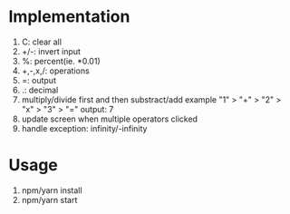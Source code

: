 # Implementation   
1. C: clear all
2. +/-: invert input
3. %: percent(ie. *0.01)
4. +,-,x,/: operations
5. =: output
6. .: decimal
7. multiply/divide first and then substract/add 
   example "1" > "+" > "2" > "x" > "3" > "=" output: 7   
8. update screen when multiple operators clicked
9. handle exception: infinity/-infinity  
# Usage  
1. npm/yarn install
2. npm/yarn start
